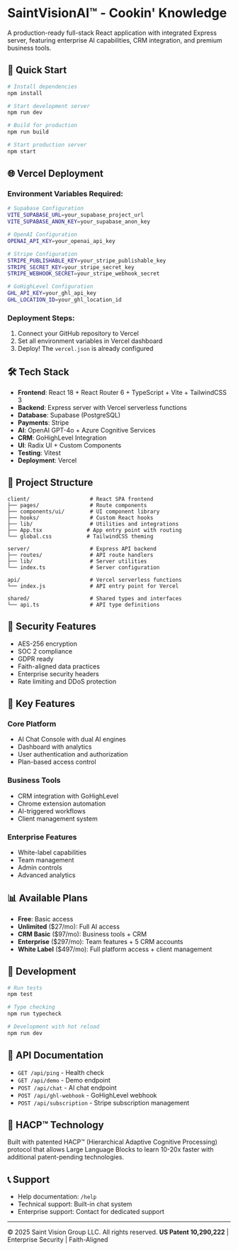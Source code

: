 # SaintVisionAI™ - Cookin' Knowledge

A production-ready full-stack React application with integrated Express server, featuring enterprise AI capabilities, CRM integration, and premium business tools.

## 🚀 Quick Start

```bash
# Install dependencies
npm install

# Start development server
npm run dev

# Build for production
npm run build

# Start production server
npm start
```

## 🌐 Vercel Deployment

### Environment Variables Required:

```bash
# Supabase Configuration
VITE_SUPABASE_URL=your_supabase_project_url
VITE_SUPABASE_ANON_KEY=your_supabase_anon_key

# OpenAI Configuration
OPENAI_API_KEY=your_openai_api_key

# Stripe Configuration
STRIPE_PUBLISHABLE_KEY=your_stripe_publishable_key
STRIPE_SECRET_KEY=your_stripe_secret_key
STRIPE_WEBHOOK_SECRET=your_stripe_webhook_secret

# GoHighLevel Configuration
GHL_API_KEY=your_ghl_api_key
GHL_LOCATION_ID=your_ghl_location_id
```

### Deployment Steps:

1. Connect your GitHub repository to Vercel
2. Set all environment variables in Vercel dashboard
3. Deploy! The `vercel.json` is already configured

## 🛠 Tech Stack

- **Frontend**: React 18 + React Router 6 + TypeScript + Vite + TailwindCSS 3
- **Backend**: Express server with Vercel serverless functions
- **Database**: Supabase (PostgreSQL)
- **Payments**: Stripe
- **AI**: OpenAI GPT-4o + Azure Cognitive Services
- **CRM**: GoHighLevel Integration
- **UI**: Radix UI + Custom Components
- **Testing**: Vitest
- **Deployment**: Vercel

## 📁 Project Structure

```
client/                   # React SPA frontend
├── pages/                # Route components
├── components/ui/        # UI component library
├── hooks/                # Custom React hooks
├── lib/                  # Utilities and integrations
├── App.tsx              # App entry point with routing
└── global.css           # TailwindCSS theming

server/                   # Express API backend
├── routes/               # API route handlers
├── lib/                  # Server utilities
└── index.ts              # Server configuration

api/                      # Vercel serverless functions
└── index.js              # API entry point for Vercel

shared/                   # Shared types and interfaces
└── api.ts                # API type definitions
```

## 🔐 Security Features

- AES-256 encryption
- SOC 2 compliance
- GDPR ready
- Faith-aligned data practices
- Enterprise security headers
- Rate limiting and DDoS protection

## 🎯 Key Features

### Core Platform

- AI Chat Console with dual AI engines
- Dashboard with analytics
- User authentication and authorization
- Plan-based access control

### Business Tools

- CRM integration with GoHighLevel
- Chrome extension automation
- AI-triggered workflows
- Client management system

### Enterprise Features

- White-label capabilities
- Team management
- Admin controls
- Advanced analytics

## 📊 Available Plans

- **Free**: Basic access
- **Unlimited** (\$27/mo): Full AI access
- **CRM Basic** (\$97/mo): Business tools + CRM
- **Enterprise** (\$297/mo): Team features + 5 CRM accounts
- **White Label** (\$497/mo): Full platform access + client management

## 🧪 Development

```bash
# Run tests
npm test

# Type checking
npm run typecheck

# Development with hot reload
npm run dev
```

## 📝 API Documentation

- `GET /api/ping` - Health check
- `GET /api/demo` - Demo endpoint
- `POST /api/chat` - AI chat endpoint
- `POST /api/ghl-webhook` - GoHighLevel webhook
- `POST /api/subscription` - Stripe subscription management

## 🌟 HACP™ Technology

Built with patented HACP™ (Hierarchical Adaptive Cognitive Processing) protocol that allows Large Language Blocks to learn 10-20x faster with additional patent-pending technologies.

## 📞 Support

- Help documentation: `/help`
- Technical support: Built-in chat system
- Enterprise support: Contact for dedicated support

---

© 2025 Saint Vision Group LLC. All rights reserved.
**US Patent 10,290,222** | Enterprise Security | Faith-Aligned

